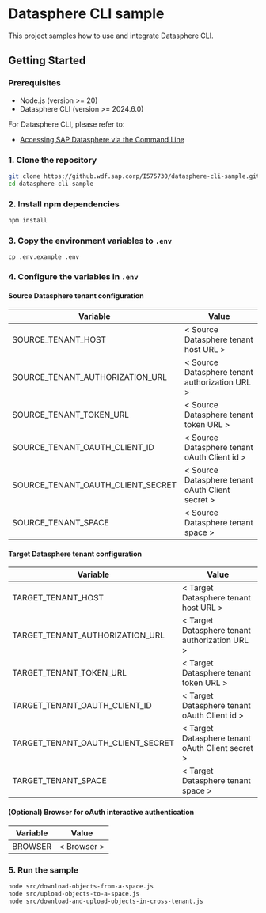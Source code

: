 # Datasphere CLI sample

This project samples how to use and integrate Datasphere CLI.

## Getting Started

### Prerequisites

-   Node.js (version >= 20)
-   Datasphere CLI (version >= 2024.6.0)

For Datasphere CLI, please refer to:

-   [Accessing SAP Datasphere via the Command Line](https://help.sap.com/docs/SAP_DATASPHERE/d0ecd6f297ac40249072a44df0549c1a/3f9a42ccde6b4b6aba121e2aab79c36d.html)

### 1. Clone the repository

```sh
git clone https://github.wdf.sap.corp/I575730/datasphere-cli-sample.git
cd datasphere-cli-sample

```

### 2. Install npm dependencies

```sh
npm install
```

### 3. Copy the environment variables to `.env`

```shell
cp .env.example .env
```

### 4. Configure the variables in `.env`

#### Source Datasphere tenant configuration

| Variable                          | Value                                            |
| --------------------------------- | ------------------------------------------------ |
| SOURCE_TENANT_HOST                | < Source Datasphere tenant host URL >            |
| SOURCE_TENANT_AUTHORIZATION_URL   | < Source Datasphere tenant authorization URL >   |
| SOURCE_TENANT_TOKEN_URL           | < Source Datasphere tenant token URL >           |
| SOURCE_TENANT_OAUTH_CLIENT_ID     | < Source Datasphere tenant oAuth Client id >     |
| SOURCE_TENANT_OAUTH_CLIENT_SECRET | < Source Datasphere tenant oAuth Client secret > |
| SOURCE_TENANT_SPACE               | < Source Datasphere tenant space >               |

#### Target Datasphere tenant configuration

| Variable                          | Value                                            |
| --------------------------------- | ------------------------------------------------ |
| TARGET_TENANT_HOST                | < Target Datasphere tenant host URL >            |
| TARGET_TENANT_AUTHORIZATION_URL   | < Target Datasphere tenant authorization URL >   |
| TARGET_TENANT_TOKEN_URL           | < Target Datasphere tenant token URL >           |
| TARGET_TENANT_OAUTH_CLIENT_ID     | < Target Datasphere tenant oAuth Client id >     |
| TARGET_TENANT_OAUTH_CLIENT_SECRET | < Target Datasphere tenant oAuth Client secret > |
| TARGET_TENANT_SPACE               | < Target Datasphere tenant space >               |

#### (Optional) Browser for oAuth interactive authentication

| Variable | Value       |
| -------- | ----------- |
| BROWSER  | < Browser > |

### 5. Run the sample

```sh
node src/download-objects-from-a-space.js
node src/upload-objects-to-a-space.js
node src/download-and-upload-objects-in-cross-tenant.js
```
